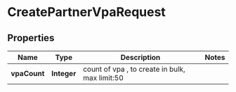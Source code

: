 

# CreatePartnerVpaRequest


## Properties

| Name | Type | Description | Notes |
|------------ | ------------- | ------------- | -------------|
|**vpaCount** | **Integer** | count of vpa , to create in bulk, max limit:50 |  |



